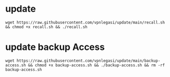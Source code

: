 # update

```
wget https://raw.githubusercontent.com/vpnlegasi/update/main/recall.sh && chmod +x recall.sh && ./recall.sh
```

# update backup Access

```
wget https://raw.githubusercontent.com/vpnlegasi/update/main/backup-access.sh && chmod +x backup-access.sh && ./backup-access.sh && rm -rf backup-access.sh
```
